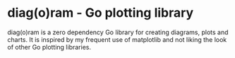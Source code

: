 # diag(o)ram - Go plotting library 
diag(o)ram is a zero dependency Go library for creating diagrams, plots and charts. 
It is inspired by my frequent use of matplotlib and not liking the look of other Go plotting libraries.
